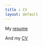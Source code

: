 ```yaml
---
title : CV
layout: default
---
```


 My <a href="/resume.pdf">resume</a>

 And my <a href="/cv.pdf">CV</a>

